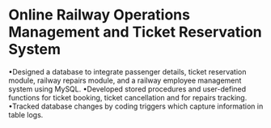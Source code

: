  # Online Railway Operations Management and Ticket Reservation System
•Designed a database to integrate passenger details, ticket reservation module, railway repairs module, 
 and a railway employee management system using MySQL.
•Developed stored procedures and user-defined functions for ticket booking, ticket cancellation and for repairs tracking.
•Tracked database changes by coding triggers which capture information in table logs.
